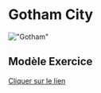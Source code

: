 # Gotham City
!["Gotham"](https://th.bing.com/th/id/R.7a8dff11f7464fcd6e896f57d4a50204?rik=zTx4%2bxjQny5NUw&riu=http%3a%2f%2fwww.comicsbatman.fr%2fwp-content%2fuploads%2f2020%2f12%2fJoker-War-.jpg&ehk=ryCBN%2b2vs1YQlUyr%2fSGOLg5ZE8pE316Bvk6KxPaHTTI%3d&risl=&pid=ImgRaw&r=0)
## Modèle Exercice
[Cliquer sur le lien](https://jsuprice.github.io/Gotham/)
